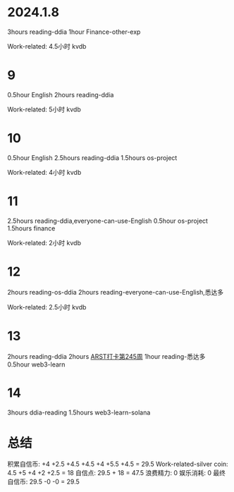 # 2024.1.8
3hours reading-ddia
1hour Finance-other-exp

Work-related:
4.5小时 kvdb

# 9
0.5hour English
2hours reading-ddia

Work-related:
5小时 kvdb

# 10
0.5hour English
2.5hours reading-ddia
1.5hours os-project

Work-related:
4小时 kvdb

# 11
2.5hours reading-ddia,everyone-can-use-English
0.5hour os-project
1.5hours finance

Work-related:
2小时 kvdb

# 12
2hours reading-os-ddia
2hours reading-everyone-can-use-English,悉达多

Work-related:
2.5小时 kvdb

# 13
2hours reading-ddia
2hours [ARST打卡第245周](https://www.wolfdan.cn/arst%E6%89%93%E5%8D%A1%E7%AC%AC245%E5%91%A8/)
1hour reading-悉达多
0.5hour web3-learn

# 14
3hours ddia-reading
1.5hours web3-learn-solana

# 总结
积累自信币: +4 +2.5 +4.5 +4.5 +4 +5.5 +4.5 = 29.5
Work-related-silver coin: 4.5 +5 +4 +2 +2.5 = 18
自信点: 29.5 + 18 = 47.5
浪费精力: 0
娱乐消耗: 0
最终自信币: 29.5 -0 -0 = 29.5

